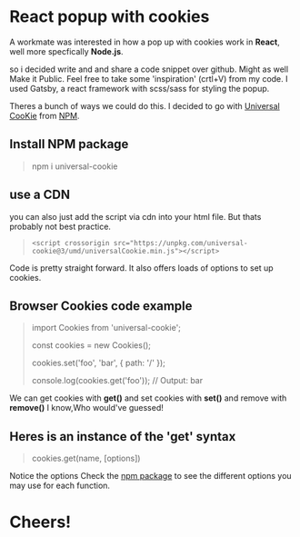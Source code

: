 # React popup with cookies
A workmate was interested in how a pop up with cookies work in **React**, well more specfically **Node.js**.

so i decided write and and share a code snippet over github. Might as well Make it Public. 
Feel free to take some 'inspiration' (crtl+V) from my code.
I used Gatsby, a react framework with scss/sass for styling the popup.

Theres a bunch of ways we could do this. I decided to go with [Universal CooKie](https://www.npmjs.com/package/universal-cookie) from [NPM](https://www.npmjs.com).

## Install **NPM package**
>npm i universal-cookie 

## use a **CDN**
you can also just add the script via cdn into your html file. But thats probably not best practice. 
>`<script crossorigin src="https://unpkg.com/universal-cookie@3/umd/universalCookie.min.js"></script>`

Code is pretty straight forward. It also offers loads of options to set up cookies.


## Browser Cookies code example
>
>import Cookies from 'universal-cookie';
>
>const cookies = new Cookies();
>
>cookies.set('foo', 'bar', { path: '/' });
>
>console.log(cookies.get('foo')); // Output: bar

We can get cookies with **get()** and set cookies with **set()** and remove with **remove()**
I know,Who would've guessed!

## Heres is an instance of the 'get' syntax
>cookies.get(name, [options])

Notice the options
Check the [npm package]('https://www.npmjs.com/package/universal-cookie') to see the different options you may use for each function.

# Cheers!
